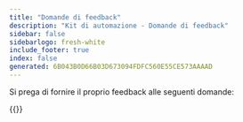 ```yaml
---
title: "Domande di feedback"
description: "Kit di automazione - Domande di feedback"
sidebar: false
sidebarlogo: fresh-white
include_footer: true
index: false
generated: 6B043B0D66B03D673094FDFC560E55CE573AAAAD
---
```


Si prega di fornire il proprio feedback alle seguenti domande:

{{<questions name="/content/it/feedback.json" completed="Grazie per aver completato le domande" showNavigationButtons="false" locale="it">}}
